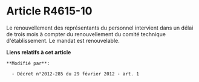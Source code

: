 # Article R4615-10

Le renouvellement des représentants du personnel intervient dans un délai de trois mois à compter du renouvellement du comité
technique d'établissement. Le mandat est renouvelable.

**Liens relatifs à cet article**

	**Modifié par**:

	  - Décret n°2012-285 du 29 février 2012 - art. 1
